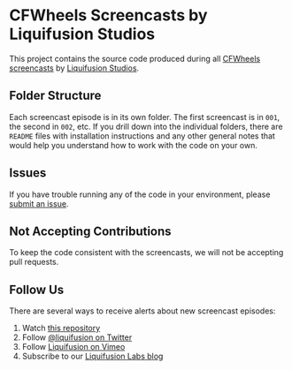 # CFWheels Screencasts by Liquifusion Studios

This project contains the source code produced during all [CFWheels screencasts][1] by
[Liquifusion Studios][2].

## Folder Structure

Each screencast episode is in its own folder. The first screencast is in `001`, the second in `002`,
etc. If you drill down into the individual folders, there are `README` files with installation
instructions and any other general notes that would help you understand how to work with the code on
your own.

## Issues

If you have trouble running any of the code in your environment, please [submit an issue][3].

## Not Accepting Contributions

To keep the code consistent with the screencasts, we will not be accepting pull requests.

## Follow Us

There are several ways to receive alerts about new screencast episodes:

 1. Watch [this repository][4]
 2. Follow [@liquifusion on Twitter][5]
 3. Follow [Liquifusion on Vimeo][6]
 4. Subscribe to our [Liquifusion Labs blog][7]

[1]: http://cfwheels.org/screencasts
[2]: http://liquifusion.com/
[3]: https://github.com/liquifusion/liquifusion-cfwheels-screencasts/issues
[4]: https://github.com/liquifusion/liquifusion-cfwheels-screencasts
[5]: http://twitter.com/liquifusion
[6]: https://vimeo.com/liquifusion
[7]: http://labs.liquifusion.com/